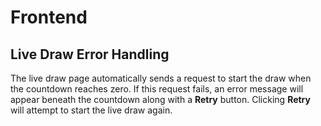 # Frontend

## Live Draw Error Handling

The live draw page automatically sends a request to start the draw when the countdown reaches zero. If this request fails, an error message will appear beneath the countdown along with a **Retry** button. Clicking **Retry** will attempt to start the live draw again.
